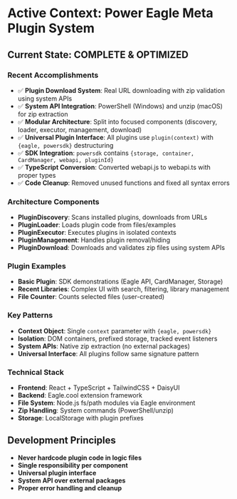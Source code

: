 # Active Context: Power Eagle Meta Plugin System

## Current State: **COMPLETE & OPTIMIZED**

### Recent Accomplishments
- ✅ **Plugin Download System**: Real URL downloading with zip validation using system APIs
- ✅ **System API Integration**: PowerShell (Windows) and unzip (macOS) for zip extraction
- ✅ **Modular Architecture**: Split into focused components (discovery, loader, executor, management, download)
- ✅ **Universal Plugin Interface**: All plugins use `plugin(context)` with `{eagle, powersdk}` destructuring
- ✅ **SDK Integration**: `powersdk` contains `{storage, container, CardManager, webapi, pluginId}`
- ✅ **TypeScript Conversion**: Converted webapi.js to webapi.ts with proper types
- ✅ **Code Cleanup**: Removed unused functions and fixed all syntax errors

### Architecture Components
- **PluginDiscovery**: Scans installed plugins, downloads from URLs
- **PluginLoader**: Loads plugin code from files/examples
- **PluginExecutor**: Executes plugins in isolated contexts
- **PluginManagement**: Handles plugin removal/hiding
- **PluginDownload**: Downloads and validates zip files using system APIs

### Plugin Examples
- **Basic Plugin**: SDK demonstrations (Eagle API, CardManager, Storage)
- **Recent Libraries**: Complex UI with search, filtering, library management
- **File Counter**: Counts selected files (user-created)

### Key Patterns
- **Context Object**: Single `context` parameter with `{eagle, powersdk}`
- **Isolation**: DOM containers, prefixed storage, tracked event listeners
- **System APIs**: Native zip extraction (no external packages)
- **Universal Interface**: All plugins follow same signature pattern

### Technical Stack
- **Frontend**: React + TypeScript + TailwindCSS + DaisyUI
- **Backend**: Eagle.cool extension framework
- **File System**: Node.js fs/path modules via Eagle environment
- **Zip Handling**: System commands (PowerShell/unzip)
- **Storage**: LocalStorage with plugin prefixes

## Development Principles
- **Never hardcode plugin code in logic files**
- **Single responsibility per component**
- **Universal plugin interface**
- **System API over external packages**
- **Proper error handling and cleanup**